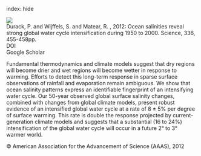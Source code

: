 index: hide

<div class="Citation">
    <div class="Citation-thumb CitationThumb-linked"  data-href="https://doi.org/10.1126/science.1212222">
      <img src="https://static.claimspace.cloud/climate-study-static/refs/thumbs/10/Durack_et_al_2012-thumb.png" />
    </div>

  <div class="Citation-body">
    <div class="Citation-text">Durack, P.  and Wijffels, S. and Matear, R. , 2012: Ocean salinities reveal strong global water cycle intensification during 1950 to 2000. <span class="Article-journal">Science, </span><span class="Article-volume">336, </span>455-458pp.</div>
    <div class="Citation-links">
      <div class="CitationLink" data-href="https://doi.org/10.1126/science.1212222">
        <div class="CitationLink-icon CitationLink-Doi"></div>
        <div class="CitationLink-text">DOI</div>
      </div>
      <div class="CitationLink" data-href="https://scholar.google.com/scholar?q=10.1126/science.1212222">
        <div class="CitationLink-icon CitationLink-Scholar"></div>
        <div class="CitationLink-text">Google Scholar</div>
      </div>
    </div>
  </div>
</div>

Fundamental thermodynamics and climate models suggest that dry regions will become drier and wet regions will become wetter in response to warming. Efforts to detect this long-term response in sparse surface observations of rainfall and evaporation remain ambiguous. We show that ocean salinity patterns express an identifiable fingerprint of an intensifying water cycle. Our 50-year observed global surface salinity changes, combined with changes from global climate models, present robust evidence of an intensified global water cycle at a rate of 8 ± 5% per degree of surface warming. This rate is double the response projected by current-generation climate models and suggests that a substantial (16 to 24%) intensification of the global water cycle will occur in a future 2° to 3° warmer world.

<div class="Citation-copy">
&copy; American Association for the Advancement of Science (AAAS), 2012
</div>